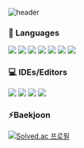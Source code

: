 ![header](https://capsule-render.vercel.app/api?type=waving&color=auto&height=200&section=header&text=Hello,%20I'm%20Yejin%20:\)&fontSize=90)

### 🌱 Languages
<img src="https://img.shields.io/badge/C-A8B9CC?style=flat&logo=C&logoColor=white"/> <img src="https://img.shields.io/badge/C++-00599C?style=flat&logo=c%2B%2B&logoColor=white"/> <img src="https://img.shields.io/badge/Kotiln-7F52FF?style=flat&logo=Kotiln&logoColor=white"/> <img src="https://img.shields.io/badge/Java-%23ED8B00.svg?style=flat&logo=openjdk&logoColor=white"/> <img src="https://img.shields.io/badge/JavaScript-F7DF1E?style=flat&logo=JavaScript&logoColor=white"/> <img src="https://img.shields.io/badge/Dart-0175C2?style=flat&logo=Dart&logoColor=white"/> <img src="https://img.shields.io/badge/Python-3776AB?style=flat&logo=Python&logoColor=white"/></br>

### 💻 IDEs/Editors
<img src="https://img.shields.io/badge/android%20studio-3DDC84?style=flat&logo=android%20studio&logoColor=white"/> <img src="https://img.shields.io/badge/Spyder-FF0000?style=flat&logo=spyder%20ide&logoColor=white"/> <img src="https://img.shields.io/badge/Visual%20Studio-5C2D91.svg?style=flat&logo=visual-studio&logoColor=white"/> <img src="https://img.shields.io/badge/VS%20Code%20Insiders-35b393.svg?style=flat&logo=visual-studio-code&logoColor=white"/></br>

### ⚡Baekjoon
[![Solved.ac
프로필](http://mazassumnida.wtf/api/generate_badge?boj=kimye702)](https://solved.ac/kimye702)

<!--
**kimye702/kimye702** is a ✨ _special_ ✨ repository because its `README.md` (this file) appears on your GitHub profile.

Here are some ideas to get you started:

- 🔭 I’m currently working on ...
- 🌱 I’m currently learning ...
- 👯 I’m looking to collaborate on ...
- 🤔 I’m looking for help with ...
- 💬 Ask me about ...
- 📫 How to reach me: ...
- 😄 Pronouns: ...
- ⚡ Fun fact: ...
-->
